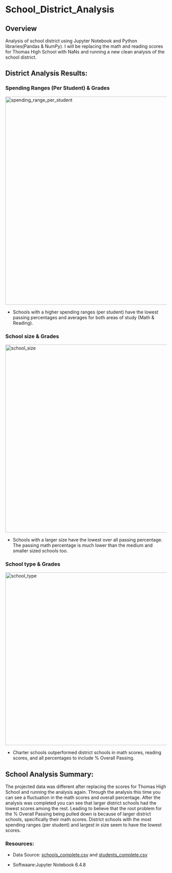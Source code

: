 # School_District_Analysis

## Overview

Analysis of school district using Jupyter Notebook and Python libraries(Pandas & NumPy). I will be replacing the math and reading scores for Thomas High School with NaNs and running a new clean analysis of the school district. 


## District Analysis Results:
### Spending Ranges (Per Student) & Grades
<img width="647" alt="spending_range_per_student" src="https://user-images.githubusercontent.com/107652317/179126476-40ab315b-5f94-4a9a-a013-a13c869b8f68.PNG">

* Schools with a higher spending ranges (per student) have the lowest passing percentages and averages for both areas of study (Math & Reading).


### School size & Grades
<img width="584" alt="school_size" src="https://user-images.githubusercontent.com/107652317/179126514-1bb39cd8-f957-47e4-bfa4-960d598e71cb.PNG">

* Schools with a larger size have the lowest over all passing percentage. The passing math percentage is much lower than the medium and smaller sized schools too.


### School type & Grades
<img width="537" alt="school_type" src="https://user-images.githubusercontent.com/107652317/179126523-6516be47-687e-46e1-8f08-243a41f52fa5.PNG">

* Charter schools outperformed district schools in math scores, reading scores, and all percentages to include % Overall Passing. 



## School Analysis Summary:
The projected data was different after replacing the scores for Thomas High School and running the analysis again. Through the analysis this time you can see a fluctuation in the math scores and overall percentage. After the analysis was completed you can see that larger district schools had the lowest scores among the rest. Leading to believe that the root problem for the % Overall Passing being pulled down is because of larger district schools, specifically their math scores. District schools with the most spending ranges (per student) and largest in size seem to have the lowest scores. 



### Resources:

* Data Source: [schools_complete.csv](https://github.com/alorenz465446/School_District_Analysis/files/9116934/schools_complete.csv) and [students_complete.csv](https://github.com/alorenz465446/School_District_Analysis/files/9116946/students_complete.csv)


* Softwaare:Jupyter Notebook 6.4.8
